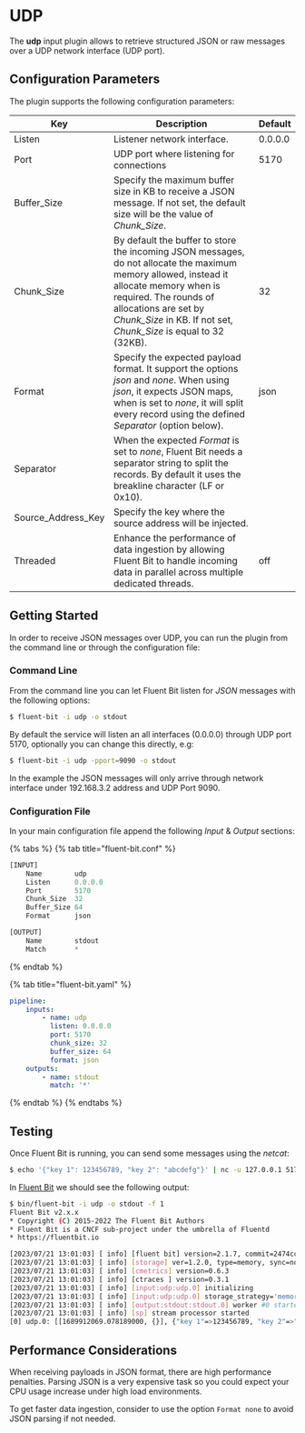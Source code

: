 # UDP

The **udp** input plugin allows to retrieve structured JSON or raw messages over a UDP network interface (UDP port).

## Configuration Parameters

The plugin supports the following configuration parameters:

| Key          | Description                                                                                                                                                                                                                                                    | Default |
| ------------ | -------------------------------------------------------------------------------------------------------------------------------------------------------------------------------------------------------------------------------------------------------------- | ------- |
| Listen       | Listener network interface.                                                                                                                                                                                                                                    | 0.0.0.0 |
| Port         | UDP port where listening for connections                                                                                                                                                                                                                       | 5170    |
| Buffer\_Size | Specify the maximum buffer size in KB to receive a JSON message. If not set, the default size will be the value of _Chunk\_Size_.                                                                                                                              |         |
| Chunk\_Size  | By default the buffer to store the incoming JSON messages, do not allocate the maximum memory allowed, instead it allocate memory when is required. The rounds of allocations are set by _Chunk\_Size_ in KB. If not set, _Chunk\_Size_ is equal to 32 (32KB). | 32      |
| Format       | Specify the expected payload format. It support the options _json_ and _none_. When using _json_, it expects JSON maps, when is set to _none_, it will split every record using the defined _Separator_ (option below).                                        | json    |
| Separator    | When the expected _Format_ is set to _none_, Fluent Bit needs a separator string to split the records. By default it uses the breakline character  (LF or 0x10).                                                                                               |         |
| Source\_Address\_Key| Specify the key where the source address will be injected.                                                                                                                                                                                              |         |
| Threaded     | Enhance the performance of data ingestion by allowing Fluent Bit to handle incoming data in parallel across multiple dedicated threads.                                                                                                                        | off     |

## Getting Started

In order to receive JSON messages over UDP, you can run the plugin from the command line or through the configuration file:

### Command Line

From the command line you can let Fluent Bit listen for _JSON_ messages with the following options:

```bash
$ fluent-bit -i udp -o stdout
```

By default the service will listen an all interfaces (0.0.0.0) through UDP port 5170, optionally you can change this directly, e.g:

```bash
$ fluent-bit -i udp -pport=9090 -o stdout
```

In the example the JSON messages will only arrive through network interface under 192.168.3.2 address and UDP Port 9090.

### Configuration File

In your main configuration file append the following _Input_ & _Output_ sections:

{% tabs %}
{% tab title="fluent-bit.conf" %}
```python
[INPUT]
    Name        udp
    Listen      0.0.0.0
    Port        5170
    Chunk_Size  32
    Buffer_Size 64
    Format      json

[OUTPUT]
    Name        stdout
    Match       *
```
{% endtab %}

{% tab title="fluent-bit.yaml" %}
```yaml
pipeline:
    inputs:
        - name: udp
          listen: 0.0.0.0
          port: 5170
          chunk_size: 32
          buffer_size: 64
          format: json
    outputs:
        - name: stdout
          match: '*'
```
{% endtab %}
{% endtabs %}

## Testing

Once Fluent Bit is running, you can send some messages using the _netcat_:

```bash
$ echo '{"key 1": 123456789, "key 2": "abcdefg"}' | nc -u 127.0.0.1 5170
```

In [Fluent Bit](http://fluentbit.io) we should see the following output:

```bash
$ bin/fluent-bit -i udp -o stdout -f 1
Fluent Bit v2.x.x
* Copyright (C) 2015-2022 The Fluent Bit Authors
* Fluent Bit is a CNCF sub-project under the umbrella of Fluentd
* https://fluentbit.io

[2023/07/21 13:01:03] [ info] [fluent bit] version=2.1.7, commit=2474ccc759, pid=9677
[2023/07/21 13:01:03] [ info] [storage] ver=1.2.0, type=memory, sync=normal, checksum=off, max_chunks_up=128
[2023/07/21 13:01:03] [ info] [cmetrics] version=0.6.3
[2023/07/21 13:01:03] [ info] [ctraces ] version=0.3.1
[2023/07/21 13:01:03] [ info] [input:udp:udp.0] initializing
[2023/07/21 13:01:03] [ info] [input:udp:udp.0] storage_strategy='memory' (memory only)
[2023/07/21 13:01:03] [ info] [output:stdout:stdout.0] worker #0 started
[2023/07/21 13:01:03] [ info] [sp] stream processor started
[0] udp.0: [[1689912069.078189000, {}], {"key 1"=>123456789, "key 2"=>"abcdefg"}]
```

## Performance Considerations

When receiving payloads in JSON format, there are high performance penalties. Parsing JSON is a very expensive task so you could expect your CPU usage increase under high load environments.

To get faster data ingestion, consider to use the option `Format none` to avoid JSON parsing if not needed.
